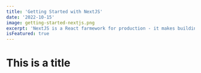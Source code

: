 ```yaml
---
title: 'Getting Started with NextJS'
date: '2022-10-15'
image: getting-started-nextjs.png
excerpt: 'NextJS is a React farmework for production - it makes building fullstack React apps and sites a breeze to ship with built-in SSR.'
isFeatured: true
---
```


# This is a title